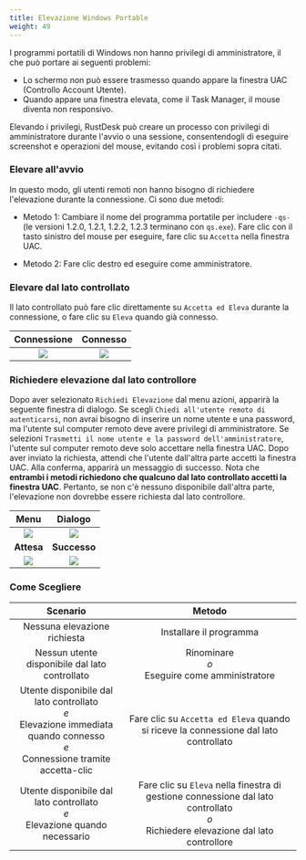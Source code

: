 ```yaml
---
title: Elevazione Windows Portable
weight: 49
---
```


I programmi portatili di Windows non hanno privilegi di amministratore, il che può portare ai seguenti problemi:

- Lo schermo non può essere trasmesso quando appare la finestra UAC (Controllo Account Utente).
- Quando appare una finestra elevata, come il Task Manager, il mouse diventa non responsivo.

Elevando i privilegi, RustDesk può creare un processo con privilegi di amministratore durante l'avvio o una sessione, consentendogli di eseguire screenshot e operazioni del mouse, evitando così i problemi sopra citati.

### Elevare all'avvio

In questo modo, gli utenti remoti non hanno bisogno di richiedere l'elevazione durante la connessione. Ci sono due metodi:

* Metodo 1: Cambiare il nome del programma portatile per includere `-qs-` (le versioni 1.2.0, 1.2.1, 1.2.2, 1.2.3 terminano con `qs.exe`). Fare clic con il tasto sinistro del mouse per eseguire, fare clic su `Accetta` nella finestra UAC.

* Metodo 2: Fare clic destro ed eseguire come amministratore.

### Elevare dal lato controllato

Il lato controllato può fare clic direttamente su `Accetta ed Eleva` durante la connessione, o fare clic su `Eleva` quando già connesso.

| Connessione | Connesso |
| :---: | :---: |
| ![](images/cm_unauth.jpg) | ![](images/cm_auth.jpg) |

### Richiedere elevazione dal lato controllore

Dopo aver selezionato `Richiedi Elevazione` dal menu azioni, apparirà la seguente finestra di dialogo. Se scegli `Chiedi all'utente remoto di autenticarsi`, non avrai bisogno di inserire un nome utente e una password, ma l'utente sul computer remoto deve avere privilegi di amministratore. Se selezioni `Trasmetti il nome utente e la password dell'amministratore`, l'utente sul computer remoto deve solo accettare nella finestra UAC. Dopo aver inviato la richiesta, attendi che l'utente dall'altra parte accetti la finestra UAC. Alla conferma, apparirà un messaggio di successo. Nota che **entrambi i metodi richiedono che qualcuno dal lato controllato accetti la finestra UAC**. Pertanto, se non c'è nessuno disponibile dall'altra parte, l'elevazione non dovrebbe essere richiesta dal lato controllore.

| Menu | Dialogo |
| :---: | :---: |
| ![](images/menu.png) | ![](images/dialog.png) |
| **Attesa** | **Successo** |
| ![](images/wait.png) | ![](images/success.png) |

### Come Scegliere

| Scenario | Metodo |
| :---: | :---: |
| Nessuna elevazione richiesta | Installare il programma |
| Nessun utente disponibile dal lato controllato | Rinominare<br/>*o*<br/> Eseguire come amministratore |
| Utente disponibile dal lato controllato<br/>*e*<br/> Elevazione immediata quando connesso<br/>*e*<br/> Connessione tramite accetta-clic | Fare clic su `Accetta ed Eleva` quando si riceve la connessione dal lato controllato |
| Utente disponibile dal lato controllato<br/>*e*<br/> Elevazione quando necessario | Fare clic su `Eleva` nella finestra di gestione connessione dal lato controllato<br/>*o*<br/> Richiedere elevazione dal lato controllore |